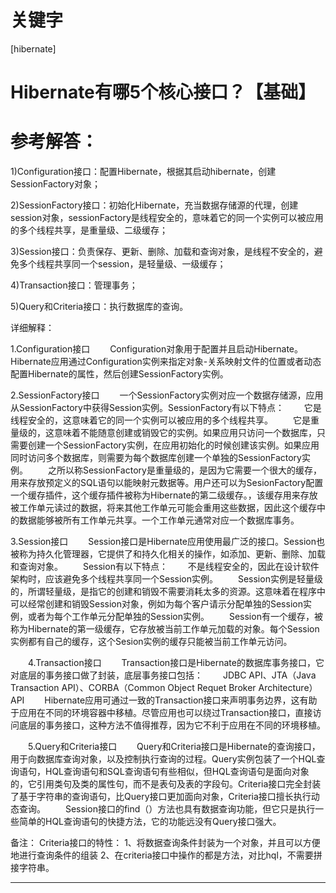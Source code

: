 # 关键字

\[hibernate\]

# Hibernate有哪5个核心接口？【基础】 

# 参考解答：

1)Configuration接口：配置Hibernate，根据其启动hibernate，创建SessionFactory对象； 

2)SessionFactory接口：初始化Hibernate，充当数据存储源的代理，创建session对象，sessionFactory是线程安全的，意味着它的同一个实例可以被应用的多个线程共享，是重量级、二级缓存；

3)Session接口：负责保存、更新、删除、加载和查询对象，是线程不安全的，避免多个线程共享同一个session，是轻量级、一级缓存；

4)Transaction接口：管理事务； 

5)Query和Criteria接口：执行数据库的查询。




详细解释：

1.Configuration接口
　　Configuration对象用于配置并且启动Hibernate。Hibernate应用通过Configuration实例来指定对象-关系映射文件的位置或者动态配置Hibernate的属性，然后创建SessionFactory实例。

2.SessionFactory接口
　　一个SessionFactory实例对应一个数据存储源，应用从SessionFactory中获得Session实例。SessionFactory有以下特点：
　　它是线程安全的，这意味着它的同一个实例可以被应用的多个线程共享。
　　它是重量级的，这意味着不能随意创建或销毁它的实例。如果应用只访问一个数据库，只需要创建一个SessionFactory实例，在应用初始化的时候创建该实例。如果应用同时访问多个数据库，则需要为每个数据库创建一个单独的SessionFactory实例。
　　之所以称SessionFactory是重量级的，是因为它需要一个很大的缓存，用来存放预定义的SQL语句以能映射元数据等。用户还可以为SesionFactory配置一个缓存插件，这个缓存插件被称为Hibernate的第二级缓存。，该缓存用来存放被工作单元读过的数据，将来其他工作单元可能会重用这些数据，因此这个缓存中的数据能够被所有工作单元共享。一个工作单元通常对应一个数据库事务。


3.Session接口
　　Session接口是Hibernate应用使用最广泛的接口。Session也被称为持久化管理器，它提供了和持久化相关的操作，如添加、更新、删除、加载和查询对象。
　　Session有以下特点：
　　不是线程安全的，因此在设计软件架构时，应该避免多个线程共享同一个Session实例。
　　Session实例是轻量级的，所谓轻量级，是指它的创建和销毁不需要消耗太多的资源。这意味着在程序中可以经常创建和销毁Session对象，例如为每个客户请示分配单独的Session实例，或者为每个工作单元分配单独的Session实例。
　　Session有一个缓存，被称为Hibernate的第一级缓存，它存放被当前工作单元加载的对象。每个Session实例都有自己的缓存，这个Sesion实例的缓存只能被当前工作单元访问。


　　4.Transaction接口
　　Transaction接口是Hibernate的数据库事务接口，它对底层的事务接口做了封装，底层事务接口包括：
　　JDBC API、JTA（Java Transaction API）、CORBA（Common Object Requet Broker Architecture）API
　　Hibernate应用可通过一致的Transaction接口来声明事务边界，这有助于应用在不同的环境容器中移植。尽管应用也可以绕过Transaction接口，直接访问底层的事务接口，这种方法不值得推荐，因为它不利于应用在不同的环境移植。


　　5.Query和Criteria接口
　　Query和Criteria接口是Hibernate的查询接口，用于向数据库查询对象，以及控制执行查询的过程。Query实例包装了一个HQL查询语句，HQL查询语句和SQL查询语句有些相似，但HQL查询语句是面向对象的，它引用类句及类的属性句，而不是表句及表的字段句。Criteria接口完全封装了基于字符串的查询语句，比Query接口更加面向对象，Criteria接口擅长执行动态查询。
　　Session接口的find（）方法也具有数据查询功能，但它只是执行一些简单的HQL查询语句的快捷方法，它的功能远没有Query接口强大。

备注：
Criteria接口的特性：
1、将数据查询条件封装为一个对象，并且可以方便地进行查询条件的组装
2、在criteria接口中操作的都是方法，对比hql，不需要拼接字符串。


---